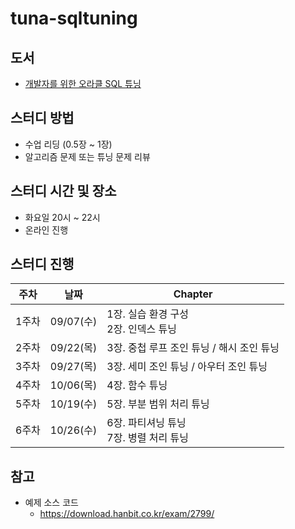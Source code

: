 # tuna-sqltuning

## 도서
* [개발자를 위한 오라클 SQL 튜닝](https://www.aladin.co.kr/shop/wproduct.aspx?ISBN=8968488142&start=pnaver_02)

## 스터디 방법
* 수업 리딩 (0.5장 ~ 1장)
* 알고리즘 문제 또는 튜닝 문제 리뷰

## 스터디 시간 및 장소
* 화요일 20시 ~ 22시
* 온라인 진행

## 스터디 진행

|주차|날짜|Chapter|
|-|-|-|
1주차|09/07(수)|1장. 실습 환경 구성<br>2장. 인덱스 튜닝
2주차|09/22(목)|3장. 중첩 루프 조인 튜닝 / 해시 조인 튜닝
3주차|09/27(목)|3장. 세미 조인 튜닝 / 아우터 조인 튜닝
4주차|10/06(목)|4장. 함수 튜닝
5주차|10/19(수)|5장. 부분 범위 처리 튜닝
6주차|10/26(수)|6장. 파티셔닝 튜닝<br>7장. 병렬 처리 튜닝

## 참고
* 예제 소스 코드 
    * https://download.hanbit.co.kr/exam/2799/